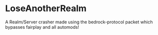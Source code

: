 # LoseAnotherRealm
A Realm/Server crasher made using the bedrock-protocol packet which bypasses fairplay and all automods!
